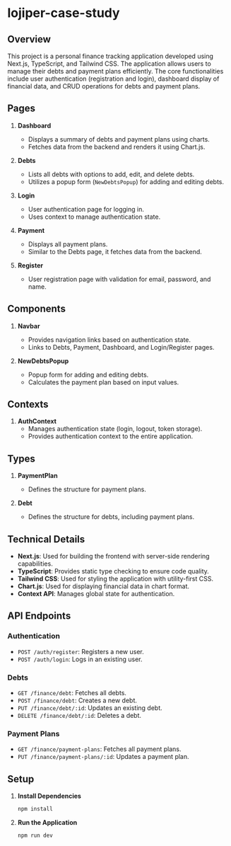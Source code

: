 # lojiper-case-study

## Overview

This project is a personal finance tracking application developed using Next.js, TypeScript, and Tailwind CSS. The application allows users to manage their debts and payment plans efficiently. The core functionalities include user authentication (registration and login), dashboard display of financial data, and CRUD operations for debts and payment plans.

## Pages

1. **Dashboard**
   - Displays a summary of debts and payment plans using charts.
   - Fetches data from the backend and renders it using Chart.js.

2. **Debts**
   - Lists all debts with options to add, edit, and delete debts.
   - Utilizes a popup form (`NewDebtsPopup`) for adding and editing debts.

3. **Login**
   - User authentication page for logging in.
   - Uses context to manage authentication state.

4. **Payment**
   - Displays all payment plans.
   - Similar to the Debts page, it fetches data from the backend.

5. **Register**
   - User registration page with validation for email, password, and name.

## Components

1. **Navbar**
   - Provides navigation links based on authentication state.
   - Links to Debts, Payment, Dashboard, and Login/Register pages.

2. **NewDebtsPopup**
   - Popup form for adding and editing debts.
   - Calculates the payment plan based on input values.

## Contexts

1. **AuthContext**
   - Manages authentication state (login, logout, token storage).
   - Provides authentication context to the entire application.

## Types

1. **PaymentPlan**
   - Defines the structure for payment plans.

2. **Debt**
   - Defines the structure for debts, including payment plans.

## Technical Details

- **Next.js**: Used for building the frontend with server-side rendering capabilities.
- **TypeScript**: Provides static type checking to ensure code quality.
- **Tailwind CSS**: Used for styling the application with utility-first CSS.
- **Chart.js**: Used for displaying financial data in chart format.
- **Context API**: Manages global state for authentication.

## API Endpoints

### Authentication

- `POST /auth/register`: Registers a new user.
- `POST /auth/login`: Logs in an existing user.

### Debts

- `GET /finance/debt`: Fetches all debts.
- `POST /finance/debt`: Creates a new debt.
- `PUT /finance/debt/:id`: Updates an existing debt.
- `DELETE /finance/debt/:id`: Deletes a debt.

### Payment Plans

- `GET /finance/payment-plans`: Fetches all payment plans.
- `PUT /finance/payment-plans/:id`: Updates a payment plan.


## Setup

1. **Install Dependencies**
   ```bash
   npm install
2. **Run the Application**
   ```bash
   npm run dev
